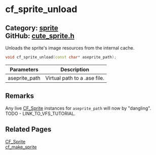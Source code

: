 # cf_sprite_unload

Category: [sprite](https://github.com/RandyGaul/cute_framework/blob/master/docs/api_reference?id=sprite)  
GitHub: [cute_sprite.h](https://github.com/RandyGaul/cute_framework/blob/master/include/cute_sprite.h)  
---

Unloads the sprite's image resources from the internal cache.

```cpp
void cf_sprite_unload(const char* aseprite_path);
```

Parameters | Description
--- | ---
aseprite_path | Virtual path to a .ase file.

## Remarks

Any live [CF_Sprite](https://github.com/RandyGaul/cute_framework/blob/master/docs/sprite/cf_sprite.md) instances for `aseprite_path` will now by "dangling". TODO - LINK_TO_VFS_TUTORIAL.

## Related Pages

[CF_Sprite](https://github.com/RandyGaul/cute_framework/blob/master/docs/sprite/cf_sprite.md)  
[cf_make_sprite](https://github.com/RandyGaul/cute_framework/blob/master/docs/sprite/cf_make_sprite.md)  

